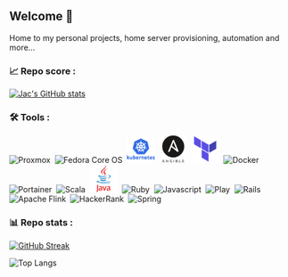 ## Welcome 🤗

Home to my personal projects, home server provisioning, automation and more...


### 📈 Repo score :

[![Jac's GitHub stats](https://awesome-github-stats.azurewebsites.net/user-stats/UnconventionalMindset?cardType=level&theme=radical&border_radius=20&border=DD2727)](https://git.io/awesome-stats-card)

### 🛠️ Tools :
<div>
  <img src="https://www.proxmox.com/images/proxmox/proxmox-logo-stacked-inverted-color.png" title="Proxmox" alt="Proxmox" width="50" />&nbsp;
  <img src="https://upload.wikimedia.org/wikipedia/commons/d/db/Fedora_CoreOS_logo.svg" title="Fedora Core OS" alt="Fedora Core OS" width="50" />&nbsp;
  <img src="https://github.com/devicons/devicon/blob/master/icons/kubernetes/kubernetes-plain-wordmark.svg" title="Kubernetes" alt="Kubernetes" width="50" />&nbsp;
  <img src="https://github.com/devicons/devicon/blob/master/icons/ansible/ansible-original-wordmark.svg" title="Ansible" alt="Ansible" width="50" />&nbsp;
  <img src="https://github.com/devicons/devicon/blob/master/icons/terraform/terraform-original.svg" title="Terraform" alt="Terraform" width="50" />&nbsp;
  <img src="https://www.docker.com/wp-content/uploads/2022/03/Moby-logo.png" title="Docker" alt="Docker" width="50"/>&nbsp;
  <img src="https://avatars.githubusercontent.com/u/22225832" title="Portainer" alt="Portainer" width="50" />&nbsp;
  <img src="https://www.scala-lang.org/resources/img/frontpage/scala-spiral.png" title="Scala" alt="Scala" height="50" />&nbsp;
  <img src="https://github.com/devicons/devicon/blob/master/icons/java/java-original-wordmark.svg" title="Java" alt="Java" width="50" />&nbsp;
  <img src="https://upload.wikimedia.org/wikipedia/commons/7/73/Ruby_logo.svg" title="Ruby" alt="Ruby" width="50" />&nbsp;
  <img src="https://upload.wikimedia.org/wikipedia/commons/9/99/Unofficial_JavaScript_logo_2.svg" title="Javascript" alt="Javascript" width="50" />&nbsp;
  <img src="https://www.playframework.com/assets/images/logos/9382fa0d736c5e7f01d0b7c2726a924d-play_full_color.svg" title="Play" alt="Play" width="50" />&nbsp;
  <img src="https://upload.wikimedia.org/wikipedia/commons/6/62/Ruby_On_Rails_Logo.svg" title="Rails" alt="Rails" width="50" />&nbsp;
  <img src="https://flink.apache.org/img/logo/png/50/color_50.png" title="Apache Flink" alt="Apache Flink" width="50" />&nbsp;
  <img src="https://upload.wikimedia.org/wikipedia/commons/4/40/HackerRank_Icon-1000px.png" title="HackerRank" alt="HackerRank" width="50" />&nbsp;
  <img src="https://upload.wikimedia.org/wikipedia/commons/4/44/Spring_Framework_Logo_2018.svg" title="Spring" alt="Spring" width="50" />&nbsp;
</div>

### 📊 Repo stats :
[![GitHub Streak](https://streak-stats.demolab.com/?user=UnconventionalMindset&theme=radical&border_radius=5&date_format=j%20M%5B%20Y%5D&border=DD2727)](https://git.io/streak-stats)



![Top Langs](https://github-readme-stats.vercel.app/api/top-langs/?username=UnconventionalMindset&theme=radical&exclude_repo=RailsSkeleton&border_radius=5&border_color=DD2727)


